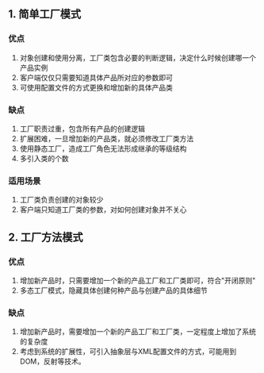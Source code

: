 
## 1. 简单工厂模式
### 优点
1. 对象创建和使用分离，工厂类包含必要的判断逻辑，决定什么时候创建哪一个产品实例
2. 客户端仅仅只需要知道具体产品所对应的参数即可
3. 可使用配置文件的方式更换和增加新的具体产品类
### 缺点
1. 工厂职责过重，包含所有产品的创建逻辑
2. 扩展困难，一旦增加新的产品类，就必须修改工厂类方法
3. 使用静态工厂，造成工厂角色无法形成继承的等级结构
4. 多引入类的个数

### 适用场景
1. 工厂类负责创建的对象较少
2. 客户端只知道工厂类的参数，对如何创建对象并不关心

## 2. 工厂方法模式
### 优点
1. 增加新产品时，只需要增加一个新的产品工厂和工厂类即可，符合"开闭原则"
2. 多态工厂模式，隐藏具体创建何种产品与创建产品的具体细节

### 缺点
1. 增加新产品时，需要增加一个新的产品工厂和工厂类，一定程度上增加了系统的复杂度
2. 考虑到系统的扩展性，可引入抽象层与XML配置文件的方式，可能用到DOM，反射等技术。
